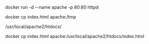 docker run -d --name apache -p 80:80  httpd

docker cp index.html apache:/tmp

/usr/local/apache2/htdocs/

docker cp index.html apache:/usr/local/apache2/htdocs/index.html
